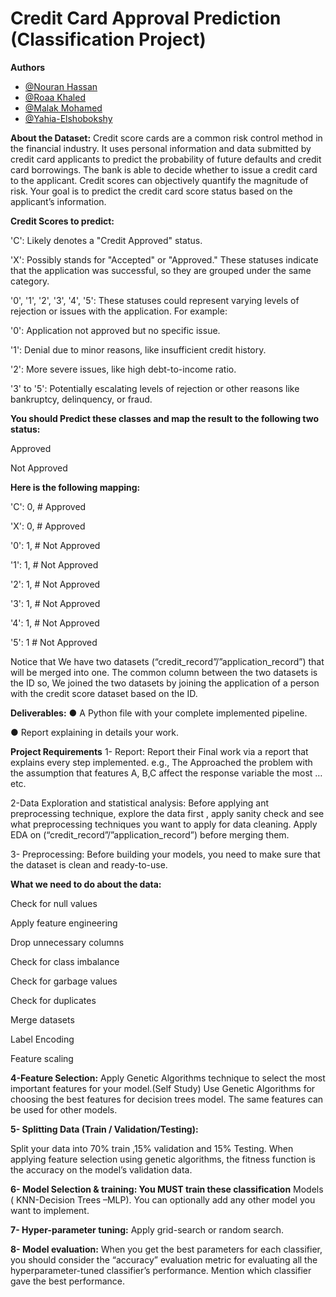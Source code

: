 # Credit Card Approval Prediction (Classification Project)
**Authors**

- [@Nouran Hassan](https://github.com/Nouran246)
- [@Roaa Khaled](https://github.com/Rowlkh)
- [@Malak Mohamed](https://github.com/MalakMohameed)
- [@Yahia-Elshobokshy](https://github.com/Yahia-Elshobokshy)

**About the Dataset:**
Credit score cards are a common risk control method in the financial industry. It uses personal information and data submitted by credit card applicants to predict the probability of future defaults and credit card borrowings. The bank is able to decide whether to issue a credit card to the applicant. Credit scores can objectively quantify the magnitude of risk.
Your goal is to predict the credit card score status based on the applicant’s information.

**Credit Scores to predict:**

'C': Likely denotes a "Credit Approved" status.

'X': Possibly stands for "Accepted" or "Approved." These statuses indicate that the application was successful, so they are grouped under the same category.

'0', '1', '2', '3', '4', '5': These statuses could represent varying levels of rejection or issues with the application. For example:

'0': Application not approved but no specific issue.

'1': Denial due to minor reasons, like insufficient credit history.

'2': More severe issues, like high debt-to-income ratio.

'3' to '5': Potentially escalating levels of rejection or other reasons like bankruptcy, delinquency, or fraud.

 **You should Predict these classes and map the result to the following two status:**

Approved

Not Approved

**Here is the following mapping:** 

'C': 0, # Approved

'X': 0, # Approved

'0': 1, # Not Approved

'1': 1, # Not Approved

'2': 1, # Not Approved

'3': 1, # Not Approved

'4': 1, # Not Approved

'5': 1 # Not Approved

Notice that We have two datasets (“credit_record”/”application_record”) that will be merged into one. The common column between the two datasets is the ID so, We joined the two datasets by joining the application of a person with the credit score dataset based on the ID.

**Deliverables:**
● A Python file with your complete implemented pipeline.

● Report explaining in details your work.

**Project Requirements**
1- Report: Report their Final work via a report that explains every step implemented.
e.g., The Approached the problem with the assumption that features A, B,C affect the response variable the most … etc.

2-Data Exploration and statistical analysis: Before applying ant preprocessing technique, explore the data first , apply sanity check and see what preprocessing techniques you want to apply for data cleaning. Apply EDA on (“credit_record”/”application_record”) before merging them.

3- Preprocessing: Before building your models, you need to make sure that
the dataset is clean and ready-to-use.

**What we need to do about the data:**

Check for null values

Apply feature engineering

Drop unnecessary columns

Check for class imbalance

Check for garbage values

Check for duplicates

Merge datasets

Label Encoding

Feature scaling

**4-Feature Selection:**
Apply Genetic Algorithms technique to select the most important features for your model.(Self Study)
Use Genetic Algorithms for choosing the best features for decision trees model. The same features can be used for other models.

**5- Splitting Data (Train / Validation/Testing):**

Split your data into 70% train ,15% validation and 15% Testing.
When applying feature selection using genetic algorithms, the fitness function is the accuracy on the model’s validation data.

**6- Model Selection & training: You MUST train these classification**
Models ( KNN-Decision Trees –MLP). You can optionally add any other model you want to implement.

**7- Hyper-parameter tuning:**
Apply grid-search or random search.

**8- Model evaluation:**
When you get the best parameters for each classifier, you should consider the “accuracy” evaluation metric for evaluating all the hyperparameter-tuned classifier’s performance. Mention which classifier gave the best performance.

